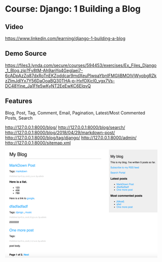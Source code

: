 # Course: Django: 1 Building a Blog

## Video
https://www.linkedin.com/learning/django-1-building-a-blog

## Demo Source
https://files3.lynda.com/secure/courses/594453/exercises/Ex_Files_Django_1_Blog.zip?Fv8tM-Ah9anYq4Geglaej7-6cADpAzZq87dxRoTnEKZoddcar9mdXeuPlwpaYbnIFMGljBMOlVjWyobgRZkzZImJdlYx7Y56DaOoaBQ30THA-p-HxfOXjcl0_vgx7Vs-DC48Yine_Ja1Ffe5wKyNT2EeEwKC6ElqvQ

## Features
Blog, Post, Tag, Comment, Email, Pagination, Latest/Most Commented Posts, Search

http://127.0.0.1:8000/blog/
http://127.0.0.1:8000/blog/search/
http://127.0.0.1:8000/blog/2018/04/29/markdown-post/
http://127.0.0.1:8000/blog/tag/django/
http://127.0.0.1:8000/admin/
http://127.0.0.1:8000/sitemap.xml

![](py_django_blog.png)
